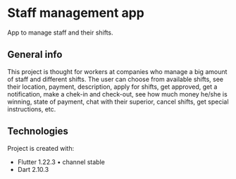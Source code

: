# Staff management app
App to manage staff and their shifts.
## General info
This project is thought for workers at companies who manage a big amount of staff and different shifts. The user can choose from available shifts, see their location, payment, description, apply for shifts, get approved, get a notification, make a chek-in and check-out, see how much money he/she is winning, state of payment, chat with their superior, cancel shifts, get special instructions, etc.

## Technologies
Project is created with:
* Flutter 1.22.3 • channel stable
* Dart 2.10.3
